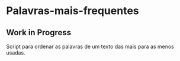 # Palavras-mais-frequentes
## Work in Progress
Script para ordenar as palavras de um texto das mais para as menos usadas.
